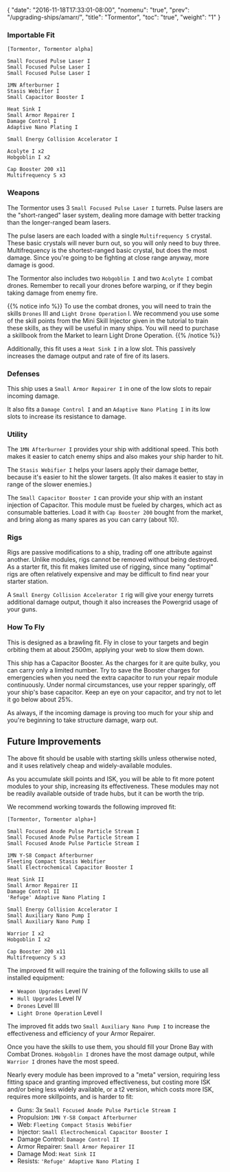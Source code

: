 {
  "date": "2016-11-18T17:33:01-08:00",
  "nomenu": "true",
  "prev": "/upgrading-ships/amarr/",
  "title": "Tormentor",
  "toc": "true",
  "weight": "1"
}

### Importable Fit

    [Tormentor, Tormentor alpha]

    Small Focused Pulse Laser I
    Small Focused Pulse Laser I
    Small Focused Pulse Laser I

    1MN Afterburner I
    Stasis Webifier I
    Small Capacitor Booster I

    Heat Sink I
    Small Armor Repairer I
    Damage Control I
    Adaptive Nano Plating I

    Small Energy Collision Accelerator I

    Acolyte I x2
    Hobgoblin I x2

    Cap Booster 200 x11
    Multifrequency S x3

### Weapons

The Tormentor uses 3 `Small Focused Pulse Laser I` turrets.
Pulse lasers are the "short-ranged" laser system, dealing more damage with better tracking
than the longer-ranged beam lasers.

The pulse lasers are each loaded with a single `Multifrequency S` crystal.
These basic crystals will never burn out, so you will only need to buy three.
Multifrequency is the shortest-ranged basic crystal, but does the most damage.
Since you're going to be fighting at close range anyway, more damage is good.

The Tormentor also includes two `Hobgoblin I` and two `Acolyte I` combat drones.
Remember to recall your drones before warping, or if they begin taking damage from enemy fire.

{{% notice info %}}
To use the combat drones, you will need to train the skills `Drones` III and `Light Drone Operation` I.
We recommend you use some of the skill points from the Mini Skill Injector
given in the tutorial to train these skills, as they will be useful in many ships.
You will need to purchase a skillbook from the Market to learn Light Drone Operation.
{{% /notice %}}

Additionally, this fit uses a `Heat Sink I` in a low slot.
This passively increases the damage output and rate of fire of its lasers.

### Defenses

This ship uses a `Small Armor Repairer I` in one of the low slots to repair incoming damage.

It also fits a `Damage Control I` and an `Adaptive Nano Plating I` in its low slots
to increase its resistance to damage.

### Utility

The `1MN Afterburner I` provides your ship with additional speed. This both makes it easier to
catch enemy ships and also makes your ship harder to hit.

The `Stasis Webifier I` helps your lasers apply their damage better, because it's easier to hit
the slower targets. (It also makes it easier to stay in range of the slower enemies.)

The `Small Capacitor Booster I` can provide your ship with an instant injection of Capacitor.
This module must be fueled by charges, which act as consumable batteries.  Load it with 
`Cap Booster 200` bought from the market, and bring along as many spares as you can carry (about 10).

### Rigs

Rigs are passive modifications to a ship, trading off one attribute against another.
Unlike modules, rigs cannot be removed without being destroyed. 
As a starter fit, this fit makes limited use of rigging, since many "optimal" rigs
are often relatively expensive and may be difficult to find near your starter station.

A `Small Energy Collision Accelerator I` rig will give your energy turrets additional damage output,
though it also increases the Powergrid usage of your guns.

### How To Fly

This is designed as a brawling fit.  Fly in close to your targets
and begin orbiting them at about 2500m, applying your web to slow them down.

This ship has a Capacitor Booster.  As the charges for it are quite bulky,
you can carry only a limited number.  Try to save the Booster charges for emergencies
when you need the extra capacitor to run your repair module continuously. 
Under normal circumstances, use your repper sparingly, off your ship's base capacitor.
Keep an eye on your capacitor, and try not to let it go below about 25%.

As always, if the incoming damage is proving too much for your ship
and you're beginning to take structure damage, warp out.

## Future Improvements

The above fit should be usable with starting skills unless otherwise noted,
and it uses relatively cheap and widely-available modules.  

As you accumulate skill points and ISK, you will be able to fit more potent
modules to your ship, increasing its effectiveness.  These modules may not be
readily available outside of trade hubs, but it can be worth the trip.

We recommend working towards the following improved fit:

    [Tormentor, Tormentor alpha+]

    Small Focused Anode Pulse Particle Stream I
    Small Focused Anode Pulse Particle Stream I
    Small Focused Anode Pulse Particle Stream I

    1MN Y-S8 Compact Afterburner
    Fleeting Compact Stasis Webifier
    Small Electrochemical Capacitor Booster I

    Heat Sink II
    Small Armor Repairer II
    Damage Control II
    'Refuge' Adaptive Nano Plating I

    Small Energy Collision Accelerator I
    Small Auxiliary Nano Pump I
    Small Auxiliary Nano Pump I

    Warrior I x2
    Hobgoblin I x2

    Cap Booster 200 x11
    Multifrequency S x3

The improved fit will require the training of the following skills to use all installed equipment:

* `Weapon Upgrades` Level IV
* `Hull Upgrades` Level IV
* `Drones` Level III
* `Light Drone Operation` Level I

The improved fit adds two `Small Auxiliary Nano Pump I` to increase the
effectiveness and efficiency of your Armor Repairer.

Once you have the skills to use them, you should fill your Drone Bay with Combat Drones.
`Hobgoblin I` drones have the most damage output, while `Warrior I` drones have the most speed.

Nearly every module has been improved to a "meta" version, requiring less fitting space
and granting improved effectiveness, but costing more ISK and/or being less widely available,
or a t2 version, which costs more ISK, requires more skillpoints, and is harder to fit:

 * Guns: 3x `Small Focused Anode Pulse Particle Stream I`
 * Propulsion: `1MN Y-S8 Compact Afterburner`
 * Web: `Fleeting Compact Stasis Webifier`
 * Injector: `Small Electrochemical Capacitor Booster I`
 * Damage Control: `Damage Control II`
 * Armor Repairer: `Small Armor Repairer II`
 * Damage Mod: `Heat Sink II`
 * Resists: `'Refuge' Adaptive Nano Plating I`

